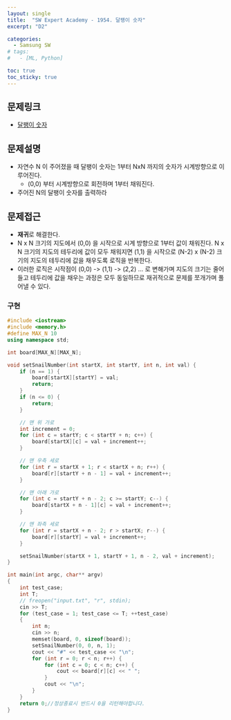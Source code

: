 ```yaml
---
layout: single
title:  "SW Expert Academy - 1954. 달팽이 숫자"
excerpt: "D2"

categories:
  - Samsung SW
# tags:
#   - [ML, Python]

toc: true
toc_sticky: true
---
```


## 문제링크
- [달팽이 숫자](https://swexpertacademy.com/main/code/problem/problemDetail.do?contestProbId=AV5PobmqAPoDFAUq&categoryId=AV5PobmqAPoDFAUq&categoryType=CODE&problemTitle=&orderBy=INQUERY_COUNT&selectCodeLang=ALL&select-1=&pageSize=10&pageIndex=1)

## 문제설명
- 자연수 N 이 주어졌을 때 달팽이 숫자는 1부터 NxN 까지의 숫자가 시계방향으로 이루어진다.
    - (0,0) 부터 시계방향으로 회전하며 1부터 채워진다.
- 주어진 N의 달팽이 숫자를 출력하라

## 문제접근
- **재귀**로 해결한다.
- N x N 크기의 지도에서 (0,0) 을 시작으로 시계 방향으로 1부터 값이 채워진다. N x N 크기의 지도의 테두리에 값이 모두 채워지면 (1,1) 을 시작으로 (N-2) x (N-2) 크기의 지도의 테두리에 값을 채우도록 로직을 반복한다.
- 이러한 로직은 시작점이 (0,0) -> (1,1) -> (2,2) ... 로 변해가며 지도의 크기는 줄어들고 테두리에 값을 채우는 과정은 모두 동일하므로 재귀적으로 문제를 쪼개가며 풀어낼 수 있다.

### 구현
```c++
#include <iostream>
#include <memory.h>
#define MAX_N 10
using namespace std;

int board[MAX_N][MAX_N];

void setSnailNumber(int startX, int startY, int n, int val) {
	if (n == 1) {
		board[startX][startY] = val;
		return;
	}
	if (n <= 0) {
		return;
	}

	// 맨 위 가로
	int increment = 0;
	for (int c = startY; c < startY + n; c++) {
		board[startX][c] = val + increment++;
	}

	// 맨 우측 세로
	for (int r = startX + 1; r < startX + n; r++) {
		board[r][startY + n - 1] = val + increment++;
	}

	// 맨 아래 가로
	for (int c = startY + n - 2; c >= startY; c--) {
		board[startX + n - 1][c] = val + increment++;
	}

	// 맨 좌측 세로
	for (int r = startX + n - 2; r > startX; r--) {
		board[r][startY] = val + increment++;
	}

	setSnailNumber(startX + 1, startY + 1, n - 2, val + increment);
}

int main(int argc, char** argv)
{
	int test_case;
	int T;
	// freopen("input.txt", "r", stdin);
	cin >> T;
	for (test_case = 1; test_case <= T; ++test_case)
	{
		int n;
		cin >> n;
		memset(board, 0, sizeof(board));
		setSnailNumber(0, 0, n, 1);
		cout << "#" << test_case << "\n";
		for (int r = 0; r < n; r++) {
			for (int c = 0; c < n; c++) {
				cout << board[r][c] << " ";
			}
			cout << "\n";
		}
	}
	return 0;//정상종료시 반드시 0을 리턴해야합니다.
}
```
